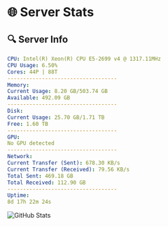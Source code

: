 # 🌐 Server Stats
## 🔍 Server Info
```yaml
CPU: Intel(R) Xeon(R) CPU E5-2699 v4 @ 1317.11MHz
CPU Usage: 6.50%
Cores: 44P | 88T
-----------------------------------
Memory:
Current Usage: 8.20 GB/503.74 GB
Available: 492.09 GB
-----------------------------------
Disk:
Current Usage: 25.70 GB/1.71 TB
Free: 1.60 TB
-----------------------------------
GPU:
No GPU detected
-----------------------------------
Network:
Current Transfer (Sent): 678.30 KB/s
Current Transfer (Received): 79.56 KB/s
Total Sent: 469.18 GB
Total Received: 112.90 GB
-----------------------------------
Uptime:
8d 17h 22m 24s
```
![GitHub Stats](https://img.shields.io/badge/Updated-2025-04-28_10:31:12-blue)